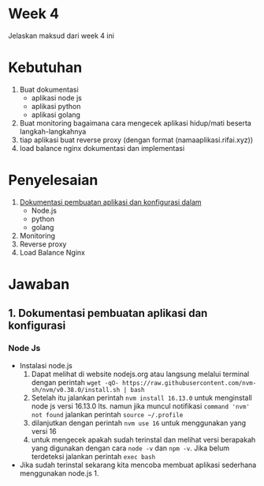 # Week 4
Jelaskan maksud dari week 4 ini

# Kebutuhan
1. Buat dokumentasi
   - aplikasi node js
   - aplikasi python
   - aplikasi golang
2. Buat monitoring bagaimana cara mengecek aplikasi hidup/mati beserta langkah-langkahnya
3. tiap aplikasi buat reverse proxy (dengan format (namaaplikasi.rifai.xyz))
4. load balance nginx dokumentasi dan implementasi


# Penyelesaian
1. [Dokumentasi pembuatan aplikasi dan konfigurasi dalam](https://github.com/rifaicham/dumbways-report/blob/main/week-4/README.md#dokumentasi-pembuatan-aplikasi-dan-konfigurasi)
   - Node.js
   - python
   - golang
2. Monitoring
3. Reverse proxy
4. Load Balance Nginx

# Jawaban

## 1. Dokumentasi pembuatan aplikasi dan konfigurasi
### Node Js
- Instalasi node.js
  1. Dapat melihat di website nodejs.org atau langsung melalui terminal dengan perintah `wget -qO- https://raw.githubusercontent.com/nvm-sh/nvm/v0.38.0/install.sh | bash` 
  2. Setelah itu jalankan perintah `nvm install 16.13.0` untuk menginstall node js versi 16.13.0 lts.
     namun jika muncul notifikasi `command 'nvm' not found` jalankan perintah `source ~/.profile`
  3. dilanjutkan dengan perintah `nvm use 16` untuk menggunakan yang versi 16
  4. untuk mengecek apakah sudah terinstal dan melihat versi berapakah yang digunakan dengan cara `node -v` dan `npm -v`. Jika belum terdeteksi jalankan perintah `exec bash` 
- Jika sudah terinstal sekarang kita mencoba membuat aplikasi sederhana menggunakan node.js
  1. 
